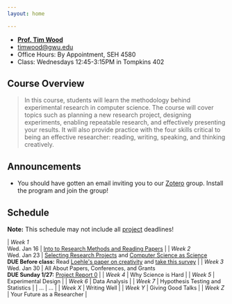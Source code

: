 ```yaml
---
layout: home

---
```

<div class="wrapper" markdown="0"><div class="footer-col-wrapper">
  <div class="footer-col two-col-1">
    <ul class="contact-list">
        <li><a href="http://faculty.cs.gwu.edu/timwood/"><b>Prof. Tim Wood</b></a></li>
        <li><a href="mailto:timwood@gwu.edu">timwood@gwu.edu</a></li>
        <li>Office Hours: By Appointment, SEH 4580</li>
        <li>Class: Wednesdays 12:45-3:15PM in Tompkins 402</li>
    </ul>
  </div>
</div></div>

## Course Overview

<blockquote>
In this course, students will learn the methodology behind experimental research in computer science. The course will cover topics such as planning a new research project, designing experiments, enabling repeatable research, and effectively presenting your results. It will also provide practice with the four skills critical to being an effective researcher: reading, writing, speaking, and thinking creatively.
</blockquote>

## Announcements ##
- You should have gotten an email inviting you to our [Zotero](https://www.zotero.org) group. Install the program and join the group!

## Schedule  ##
**Note:** This schedule may not include all [project](/project/) deadlines!

<div style="font-size:90%">

| *Week 1* <br> Wed. Jan 16 | [Into to Research Methods and Reading Papers](/slides/1-overview.pdf)   |
| *Week 2* <br> Wed. Jan 23 | [Selecting Research Projects](/slides/2-problems.pdf) and [Computer Science as Science](/slides/3-science.pdf) <br> **DUE Before class:** Read [Loehle's paper on creativity](/papers/creativity-loehle.pdf) and [take this survey](https://goo.gl/forms/gBMKOhvmgnv2ej9U2)  |
| *Week 3* <br> Wed. Jan 30 | All About Papers, Conferences, and Grants <br> **DUE Sunday 1/27:** [Project Report 0](/project/) |
| *Week 4* | Why Science is Hard  |
| *Week 5* | Experimental Design  |
| *Week 6* | Data Analysis |
| *Week 7* | Hypothesis Testing and Statistics |
| ...    | ... |
| *Week X* | Writing Well |
| *Week Y* | Giving Good Talks |
| *Week Z* | Your Future as a Researcher  |

</div>
